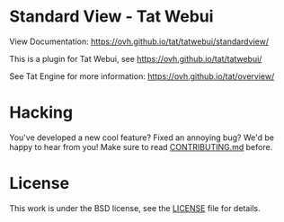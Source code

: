 # Standard View - Tat Webui

View Documentation: https://ovh.github.io/tat/tatwebui/standardview/

This is a plugin for Tat Webui, see https://ovh.github.io/tat/tatwebui/

See Tat Engine for more information: https://ovh.github.io/tat/overview/

# Hacking

You've developed a new cool feature? Fixed an annoying bug? We'd be happy
to hear from you! Make sure to read [CONTRIBUTING.md](./CONTRIBUTING.md) before.

# License

This work is under the BSD license, see the [LICENSE](LICENSE) file for details.
